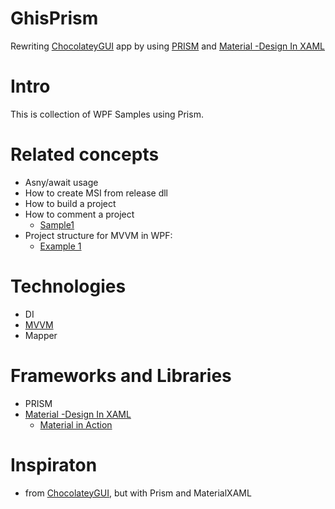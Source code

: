 # GhisPrism
Rewriting [ChocolateyGUI](https://github.com/chocolatey/ChocolateyGUI/blob/develop/Source/ChocolateyGui) app by using [PRISM](https://prismlibrary.com/docs/getting-started/Download-and-Setup-Prism.html)  and [Material -Design In XAML](http://materialdesigninxaml.net/home)
# Intro
This is collection of WPF Samples using Prism.

# Related concepts
* Asny/await usage
* How to create MSI from  release dll
* How to build a project
* How to comment a project
    * [Sample1](https://github.com/PrismLibrary/Prism/blob/master/Source/Prism/IActiveAware.cs)
* Project structure for MVVM in WPF:
   * [Example 1]()

# Technologies
* DI
* [MVVM](https://intellitect.com/getting-started-model-view-viewmodel-mvvm-pattern-using-windows-presentation-framework-wpf/)
* Mapper


# Frameworks and Libraries
* PRISM
* [Material -Design In XAML](http://materialdesigninxaml.net/home)
   * [Material in Action](https://github.com/ButchersBoy/doobry)
   
# Inspiraton 
* from [ChocolateyGUI](https://github.com/chocolatey/ChocolateyGUI/blob/develop/Source/ChocolateyGui), but with Prism and MaterialXAML

